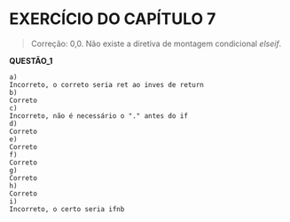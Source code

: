 # EXERCÍCIO DO CAPÍTULO 7 #

> Correção: 0,0. Não existe a diretiva de montagem condicional _elseif_.

**QUESTÃO_1**


    a)
    Incorreto, o correto seria ret ao inves de return
    b)
    Correto
    c)
    Incorreto, não é necessário o "." antes do if
    d)
    Correto
    e)
    Correto
    f)
    Correto
    g)
    Correto
    h)
    Correto
    i)
    Incorreto, o certo seria ifnb

